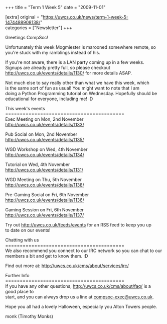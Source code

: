 +++
title = "Term 1 Week 5"
date = "2009-11-01"

[extra]
original = "https://uwcs.co.uk/news/term-1-week-5-1474488908138/"    
categories = ["Newsletter"]
+++

Greetings CompSoc\!

Unfortunately this week Mogmiester is marooned somewhere remote, so  
you're stuck with my ramblings instead of his.

If you're not aware, there is a LAN party coming up in a few weeks.  
Signups are already pretty full, so please checkout  
http://uwcs.co.uk/events/details/1130/ for more details ASAP.

Not much else to say really other than what we have this week, which  
is the same sort of fun as usual\! You might want to note that I am  
doing a Python Programming tutorial on Wednesday. Hopefully should be  
educational for everyone, including me\! :D

This week's events  
\=========================================  
Exec Meeting on Mon, 2nd November  
http://uwcs.co.uk/events/details/1133/

Pub Social on Mon, 2nd November  
http://uwcs.co.uk/events/details/1135/

WGD Workshop on Wed, 4th November  
http://uwcs.co.uk/events/details/1134/

Tutorial on Wed, 4th November  
http://uwcs.co.uk/events/details/1131/

WGD Meeting on Thu, 5th November  
http://uwcs.co.uk/events/details/1138/

Pre-Gaming Social on Fri, 6th November  
http://uwcs.co.uk/events/details/1136/

Gaming Session on Fri, 6th November  
http://uwcs.co.uk/events/details/1137/

Try out http://uwcs.co.uk/feeds/events for an RSS feed to keep you up  
to date on our events\!

Chatting with us  
\=========================================  
We also recommend you connect to our IRC network so you can chat to our  
members a bit and get to know them. :D

Find out more at: http://uwcs.co.uk/cms/about/services/irc/

Further Info  
\=========================================  
If you have any other questions, http://uwcs.co.uk/cms/about/faq/ is a  
good place to  
start, and you can always drop us a line at compsoc-exec@uwcs.co.uk.

Hope you all had a lovely Halloween, especially you Alton Towers people.

monk (Timothy Monks)

